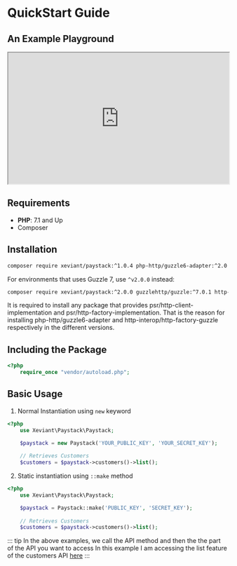 # QuickStart Guide

## An Example Playground

<iframe src="https://phpsandbox.io/e/x/ndzJVN5rPp7ZkY9O?&layout=EditorPreview&iframeId=6paj5p0g0t&theme=dark&defaultPath=/&showExplorer=no" style="display: block" loading="lazy" allow="accelerometer; autoplay; encrypted-media; gyroscope; picture-in-picture" height="300" width="100%"></iframe>

## Requirements
- **PHP**: 7.1 and Up
- Composer

## Installation

```bash
composer require xeviant/paystack:^1.0.4 php-http/guzzle6-adapter:^2.0
```
For environments that uses Guzzle 7, use `^v2.0.0` instead:

```bash
composer require xeviant/paystack:^2.0.0 guzzlehttp/guzzle:^7.0.1 http-interop/http-factory-guzzle:^1.0
```

It is required to install any package that provides psr/http-client-implementation and psr/http-factory-implementation. That is the reason for installing php-http/guzzle6-adapter and http-interop/http-factory-guzzle respectively in the different versions.

## Including the Package
```php
<?php
    require_once "vendor/autoload.php";
```

## Basic Usage
1. Normal Instantiation using `new` keyword

```php
<?php
    use Xeviant\Paystack\Paystack;

    $paystack = new Paystack('YOUR_PUBLIC_KEY', 'YOUR_SECRET_KEY');
    
    // Retrieves Customers
    $customers = $paystack->customers()->list();
```

2. Static instantiation using `::make` method

```php
<?php
    use Xeviant\Paystack\Paystack;

    $paystack = Paystack::make('PUBLIC_KEY', 'SECRET_KEY');
    
    // Retrieves Customers
    $customers = $paystack->customers()->list();
```

::: tip
In the above examples, we call the API method and then the the part of the API you want to access
In this example I am accessing the list feature of the customers API <a href="https://developers.paystack.co/reference">here</a>
:::
